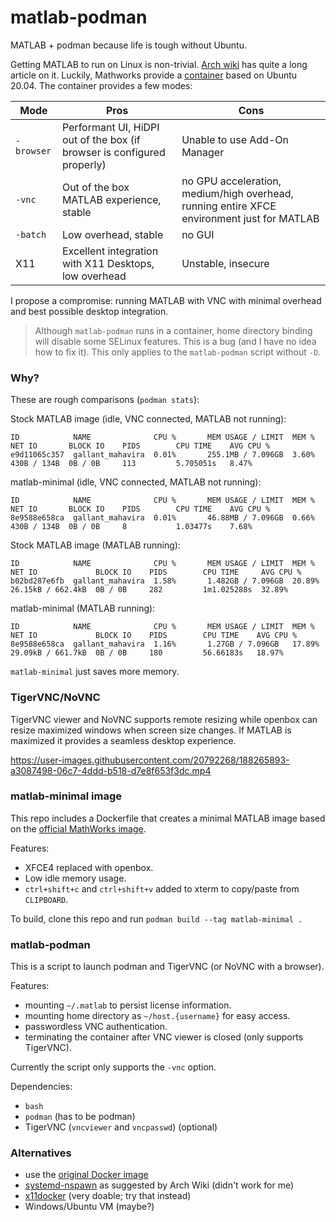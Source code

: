 # matlab-podman

MATLAB + podman because life is tough without Ubuntu.

Getting MATLAB to run on Linux is non-trivial.
[Arch wiki][1] has quite a long article on it.
Luckily, Mathworks provide a [container][2] based on Ubuntu 20.04.
The container provides a few modes:

Mode | Pros | Cons
-----|------|-----
`-browser` | Performant UI, HiDPI out of the box (if browser is configured properly) | Unable to use Add-On Manager
`-vnc` | Out of the box MATLAB experience, stable | no GPU acceleration, medium/high overhead, running entire XFCE environment just for MATLAB
`-batch` | Low overhead, stable | no GUI
X11 | Excellent integration with X11 Desktops, low overhead | Unstable, insecure

I propose a compromise: running MATLAB with VNC with minimal overhead and best possible desktop integration.

> Although `matlab-podman` runs in a container, home directory binding will disable some SELinux features.
> This is a bug (and I have no idea how to fix it).
> This only applies to the `matlab-podman` script without `-D`.

### Why?

These are rough comparisons (`podman stats`):

Stock MATLAB image (idle, VNC connected, MATLAB not running):
```
ID            NAME              CPU %       MEM USAGE / LIMIT  MEM %       NET IO       BLOCK IO    PIDS        CPU TIME    AVG CPU %
e9d11065c357  gallant_mahavira  0.01%       255.1MB / 7.096GB  3.60%       430B / 134B  0B / 0B     113         5.705051s   8.47%
```

matlab-minimal (idle, VNC connected, MATLAB not running):
```
ID            NAME              CPU %       MEM USAGE / LIMIT  MEM %       NET IO       BLOCK IO    PIDS        CPU TIME    AVG CPU %
8e9588e658ca  gallant_mahavira  0.01%       46.88MB / 7.096GB  0.66%       430B / 134B  0B / 0B     8           1.03477s    7.68%
```

Stock MATLAB image (MATLAB running):
```
ID            NAME              CPU %       MEM USAGE / LIMIT  MEM %       NET IO             BLOCK IO    PIDS        CPU TIME     AVG CPU %
b02bd287e6fb  gallant_mahavira  1.58%       1.482GB / 7.096GB  20.89%      26.15kB / 662.4kB  0B / 0B     282         1m1.025288s  32.89%
```

matlab-minimal (MATLAB running):
```
ID            NAME              CPU %       MEM USAGE / LIMIT  MEM %       NET IO             BLOCK IO    PIDS        CPU TIME    AVG CPU %
8e9588e658ca  gallant_mahavira  1.16%       1.27GB / 7.096GB   17.89%      29.09kB / 661.7kB  0B / 0B     180         56.66183s   18.97%
```

`matlab-minimal` just saves more memory.

### TigerVNC/NoVNC

TigerVNC viewer and NoVNC supports remote resizing while openbox can resize maximized windows when screen size changes.
If MATLAB is maximized it provides a seamless desktop experience.

https://user-images.githubusercontent.com/20792268/188265893-a3087498-06c7-4ddd-b518-d7e8f653f3dc.mp4

### matlab-minimal image

This repo includes a Dockerfile that creates a minimal MATLAB image based on the [official MathWorks image][2].

Features:
- XFCE4 replaced with openbox.
- Low idle memory usage.
- `ctrl+shift+c` and `ctrl+shift+v` added to xterm to copy/paste from `CLIPBOARD`.

To build, clone this repo and run `podman build --tag matlab-minimal .`

### matlab-podman

This is a script to launch podman and TigerVNC (or NoVNC with a browser).

Features:

- mounting `~/.matlab` to persist license information.
- mounting home directory as `~/host.{username}` for easy access.
- passwordless VNC authentication.
- terminating the container after VNC viewer is closed (only supports TigerVNC).

Currently the script only supports the `-vnc` option.

Dependencies:

- `bash`
- `podman` (has to be podman)
- TigerVNC (`vncviewer` and `vncpasswd`) (optional)

### Alternatives
- use the [original Docker image][2]
- [systemd-nspawn][3] as suggested by Arch Wiki (didn't work for me)
- [x11docker][4] (very doable; try that instead)
- Windows/Ubuntu VM (maybe?)


[1]: https://wiki.archlinux.org/title/MATLAB
[2]: https://hub.docker.com/r/mathworks/matlab
[3]: https://wiki.archlinux.org/title/MATLAB#MATLAB_in_a_systemd-nspawn
[4]: https://github.com/mviereck/x11docker